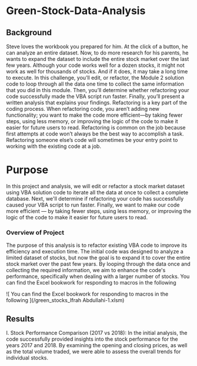 # Green-Stock-Data-Analysis

## Background
Steve loves the workbook you prepared for him. At the click of a button, he can analyze an entire dataset. Now, to do more research for his parents, he wants to expand the dataset to include the entire stock market over the last few years. Although your code works well for a dozen stocks, it might not work as well for thousands of stocks. And if it does, it may take a long time to execute.
In this challenge, you’ll edit, or refactor, the Module 2 solution code to loop through all the data one time to collect the same information that you did in this module. Then, you’ll determine whether refactoring your code successfully made the VBA script run faster. Finally, you’ll present a written analysis that explains your findings.
Refactoring is a key part of the coding process. When refactoring code, you aren’t adding new functionality; you want to make the code more efficient—by taking fewer steps, using less memory, or improving the logic of the code to make it easier for future users to read. Refactoring is common on the job because first attempts at code won’t always be the best way to accomplish a task. Refactoring someone else’s code will sometimes be your entry point to working with the existing code at a job.

# Purpose
In this project and analysis, we will edit or refactor a stock market dataset using VBA solution code to iterate all the data at once to collect a complete database. Next, we'll determine if refactoring your code has successfully caused your VBA script to run faster. Finally, we want to make our code more efficient — by taking fewer steps, using less memory, or improving the logic of the code to make it easier for future users to read.

### Overview of Project
The purpose of this analysis is to refactor existing VBA code to improve its efficiency and execution time. The initial code was designed to analyze a limited dataset of stocks, but now the goal is to expand it to cover the entire stock market over the past few years. By looping through the data once and collecting the required information, we aim to enhance the code's performance, specifically when dealing with a larger number of stocks. You can find the Excel bookwork for responding to macros in the following 

![ You can find the Excel bookwork for responding to macros in the following ](/green_stocks_Ifrah Abdullahi-1.xlsm)

## Results
I. Stock Performance Comparison (2017 vs 2018):
In the initial analysis, the code successfully provided insights into the stock performance for the years 2017 and 2018. By examining the opening and closing prices, as well as the total volume traded, we were able to assess the overall trends for individual stocks.

